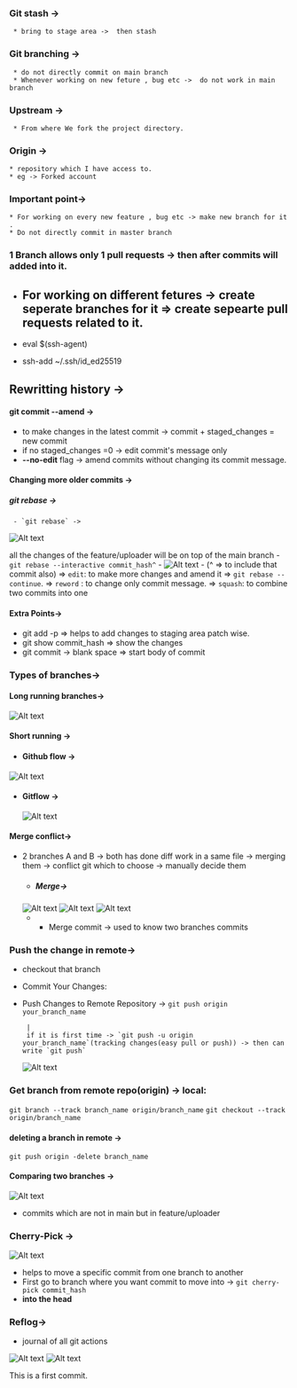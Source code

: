 ### Git stash -> 
     * bring to stage area ->  then stash 

### Git branching ->
     * do not directly commit on main branch
     * Whenever working on new feture , bug etc ->  do not work in main branch

### Upstream ->
     * From where We fork the project directory.

### Origin ->
    * repository which I have access to.
    * eg -> Forked account 

### Important point->
    * For working on every new feature , bug etc -> make new branch for it .
    * Do not directly commit in master branch
### 1 Branch allows only 1 pull requests -> then after commits will added into it.
 *  ## **For working on different fetures -> create seperate branches for it => create sepearte pull requests related to it.**  

* eval $(ssh-agent)
* ssh-add ~/.ssh/id_ed25519

## Rewritting history ->
 #### git commit --amend -> 

 
   - to make changes in the latest commit -> commit + staged_changes = new commit 
   - if no staged_changes =0 -> edit commit's message only
   - **--no-edit** flag -> amend commits without changing its commit message. 
  
  #### Changing more older commits ->

   ##### git rebase ->

     - `git rebase` ->
   ![Alt text](image-8.png)

   all the changes of the feature/uploader will be on top of the main branch
     - `git rebase --interactive commit_hash^` 
     - ![Alt text](image-10.png)
     - (^ => to include that commit also) => `edit`: to make more changes and amend it => `git rebase --continue`.
     => `reword` : to change only commit message.
     => `squash`: to combine two commits into one


#### Extra Points->
* git add -p => helps to add changes to staging area patch wise.
* git show commit_hash => show the changes
* git commit -> blank space => start body of commit


### Types of branches->
 #### Long running branches->
![Alt text](image.png)
 
 #### Short running ->

  - #### Github flow ->
  ![Alt text](image-2.png)
  - #### Gitflow ->
    ![Alt text](image-1.png)


#### Merge conflict->
 - 2 branches A and B -> both has done diff work in a same file -> merging them -> conflict git which to choose -> manually decide them    
   - ##### Merge-> 
   ![Alt text](image-3.png)
   ![Alt text](image-4.png)
   ![Alt text](image-6.png)
    - * Merge commit -> used to know two branches commits 
                    

### Push the change in remote->
  - checkout that branch
  - Commit Your Changes:
  - Push Changes to Remote Repository -> `git push origin your_branch_name`

         |
         if it is first time -> `git push -u origin your_branch_name`(tracking changes(easy pull or push)) -> then can write `git push`                                                 
                                                                 
      ![Alt text](image-7.png)

### Get branch from remote repo(origin) -> local:
 `git branch --track branch_name origin/branch_name`
`git checkout --track origin/branch_name`

#### deleting a branch in remote ->
 `git push origin -delete branch_name`

#### Comparing two branches ->
![Alt text](image-9.png)

- commits which are not in main but in feature/uploader 


### Cherry-Pick ->
![Alt text](image-11.png)

- helps to move a specific commit from one branch to another
- First go to branch where you want commit to move into ->  `git cherry-pick commit_hash`
- **into the head**

### Reflog->
- journal of all git actions
  
![Alt text](image-12.png)
![Alt text](image-13.png)

<!-- hello -->
This is a first commit.